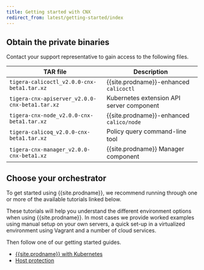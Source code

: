 ```yaml
---
title: Getting started with CNX
redirect_from: latest/getting-started/index
---
```


## Obtain the private binaries

Contact your support representative to gain access to the following files. 

   | TAR file                                       | Description                                |
   | ---------------------------------------------- | ------------------------------------------ |
   | `tigera-calicoctl_v2.0.0-cnx-beta1.tar.xz`     | {{site.prodname}}-enhanced `calicoctl`     |
   | `tigera-cnx-apiserver_v2.0.0-cnx-beta1.tar.xz` | Kubernetes extension API server component  |
   | `tigera-cnx-node_v2.0.0-cnx-beta1.tar.xz`      | {{site.prodname}}-enhanced `calico/node`   |
   | `tigera-calicoq_v2.0.0-cnx-beta1.tar.xz`       | Policy query command-line tool             |
   | `tigera-cnx-manager_v2.0.0-cnx-beta1.xz`       | {{site.prodname}} Manager component        | 
   
## Choose your orchestrator

To get started using {{site.prodname}}, we recommend running
through one or more of the available tutorials linked below.

These tutorials will help you understand the different environment options when
using {{site.prodname}}.  In most cases we provide worked examples using manual setup on
your own servers, a quick set-up in a virtualized environment using Vagrant and
a number of cloud services.

Then follow one of our getting started guides.
- [{{site.prodname}} with Kubernetes](kubernetes)
- [Host protection](bare-metal/bare-metal)
